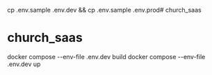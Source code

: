cp .env.sample .env.dev && cp .env.sample .env.prod# church_saas
# church_saas


docker compose --env-file .env.dev build
docker compose --env-file .env.dev up